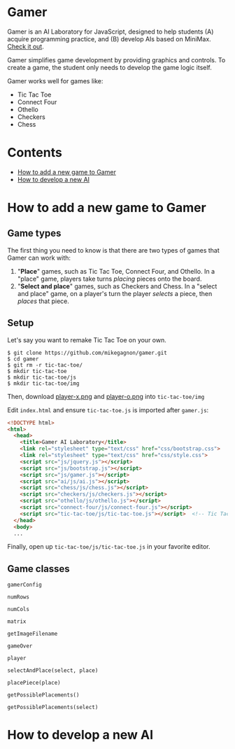 # Gamer

Gamer is an AI Laboratory for JavaScript, designed to help students (A) acquire programming practice, and (B) develop AIs based on MiniMax. [Check it out](https://mikegagnon.github.io/gamer/).

Gamer simplifies game development by providing graphics and controls.
To create a game, the student only needs to develop the game logic itself.

Gamer works well for games like:

- Tic Tac Toe
- Connect Four
- Othello
- Checkers
- Chess

# Contents

- [How to add a new game to Gamer](#newgame)
- [How to develop a new AI](#newai)

# <a name="newgame">How to add a new game to Gamer</a>

## Game types

The first thing you need to know is that there are two types of games that Gamer can work with:

1. "**Place**" games, such as Tic Tac Toe, Connect Four, and Othello. In a "place" game, players take turns *placing* pieces onto the board.
2. "**Select and place**" games, such as Checkers and Chess. In a "select and place" game, on a player's turn the player *selects* a piece, then *places* that piece.

## Setup

Let's say you want to remake Tic Tac Toe on your own.

```
$ git clone https://github.com/mikegagnon/gamer.git
$ cd gamer
$ git rm -r tic-tac-toe/
$ mkdir tic-tac-toe
$ mkdir tic-tac-toe/js
$ mkdir tic-tac-toe/img
```

Then, download [player-x.png](https://raw.githubusercontent.com/mikegagnon/gamer/master/tic-tac-toe/img/player-x.png) and [player-o.png](https://raw.githubusercontent.com/mikegagnon/gamer/master/tic-tac-toe/img/player-o.png) into `tic-tac-toe/img`

Edit `index.html` and ensure `tic-tac-toe.js` is imported after `gamer.js`:

```html
<!DOCTYPE html>
<html>
  <head>
    <title>Gamer AI Laboratory</title>
    <link rel="stylesheet" type="text/css" href="css/bootstrap.css">
    <link rel="stylesheet" type="text/css" href="css/style.css">
    <script src="js/jquery.js"></script>
    <script src="js/bootstrap.js"></script>
    <script src="js/gamer.js"></script>
    <script src="ai/js/ai.js"></script>
    <script src="chess/js/chess.js"></script>
    <script src="checkers/js/checkers.js"></script>
    <script src="othello/js/othello.js"></script>
    <script src="connect-four/js/connect-four.js"></script>
    <script src="tic-tac-toe/js/tic-tac-toe.js"></script>  <!-- Tic Tac Toe  -->
  </head>
  <body>
  ...
```

Finally, open up `tic-tac-toe/js/tic-tac-toe.js` in your favorite editor.

## Game classes

`gamerConfig`

`numRows`

`numCols`

`matrix`

`getImageFilename`

`gameOver`

`player`

`selectAndPlace(select, place)`

`placePiece(place)`

`getPossiblePlacements()`

`getPossiblePlacements(select)`

# <a name="newai">How to develop a new AI</a>
